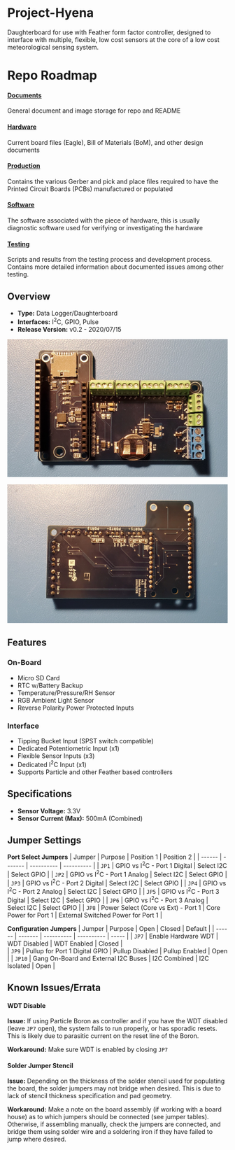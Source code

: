 # Project-Hyena
Daughterboard for use with Feather form factor controller, designed to interface with multiple, flexible, low cost sensors at the core of a low cost meteorological sensing system. 

# Repo Roadmap
#### [Documents](Documents/) 

General document and image storage for repo and README

#### [Hardware](Hardware/)

Current board files (Eagle), Bill of Materials (BoM), and other design documents

#### [Production](Production/)

Contains the various Gerber and pick and place files required to have the Printed Circuit Boards (PCBs) manufactured or populated 

#### [Software](Software/)

The software associated with the piece of hardware, this is usually diagnostic software used for verifying or investigating the hardware

#### [Testing](Testing/)

Scripts and results from the testing process and development process. Contains more detailed information about documented issues among other testing. 



## Overview
* **Type:** Data Logger/Daughterboard 
* **Interfaces:** I<sup>2</sup>C, GPIO, Pulse
* **Release Version:** v0.2 - 2020/07/15

![Hyena v0.2 - Top](Documents/Images/Hyena_0v2_Top_Cropped.jpg)

![Hyena v0.2 - Bottom](Documents/Images/Hyena_0v2_Bottom_Cropped.jpg)

## Features
### On-Board
* Micro SD Card 
* RTC w/Battery Backup
* Temperature/Pressure/RH Sensor
* RGB Ambient Light Sensor
* Reverse Polarity Power Protected Inputs 

### Interface
* Tipping Bucket Input (SPST switch compatible)
* Dedicated Potentiometric Input (x1) 
* Flexible Sensor Inputs (x3)
* Dedicated I<sup>2</sup>C Input (x1) 
* Supports Particle and other Feather based controllers 


## Specifications
* **Sensor Voltage:** 3.3V
* **Sensor Current (Max):** 500mA (Combined)

## Jumper Settings 


**Port Select Jumpers**
| Jumper | Purpose | Position 1 | Position 2 | 
| ------ | ------- | ---------- | ---------- |
| `JP1`	| GPIO vs I<sup>2</sup>C - Port 1 Digital | Select I2C | Select GPIO | 
| `JP2` | GPIO vs I<sup>2</sup>C - Port 1 Analog | Select I2C | Select GPIO | 
| `JP3` | GPIO vs I<sup>2</sup>C - Port 2 Digital | Select I2C | Select GPIO | 
| `JP4` | GPIO vs I<sup>2</sup>C - Port 2 Analog | Select I2C | Select GPIO | 
| `JP5` | GPIO vs I<sup>2</sup>C - Port 3 Digital | Select I2C | Select GPIO | 
| `JP6` | GPIO vs I<sup>2</sup>C - Port 3 Analog | Select I2C | Select GPIO | 
| `JP8` | Power Select (Core vs Ext) - Port 1 | Core Power for Port 1 | External Switched Power for Port 1 |

**Configuration Jumpers**
| Jumper | Purpose | Open | Closed | Default | 
| ------ | ------- | ---------- | ---------- | ----- | 
| `JP7` | Enable Hardware WDT | WDT Disabled | WDT Enabled | Closed |  
| `JP9` | Pullup for Port 1 Digital GPIO | Pullup Disabled | Pullup Enabled | Open |
| `JP10` | Gang On-Board and External I2C Buses | I2C Combined | I2C Isolated | Open | 

## Known Issues/Errata

#### WDT Disable

**Issue:** If using Particle Boron as controller and if you have the WDT disabled (leave `JP7` open), the system fails to run properly, or has sporadic resets. This is likely due to parasitic current on the reset line of the Boron.

**Workaround:** Make sure WDT is enabled by closing `JP7`

#### Solder Jumper Stencil

**Issue:** Depending on the thickness of the solder stencil used for populating the board, the solder jumpers may not bridge when desired. This is due to lack of stencil thickness specification and pad geometry.

**Workaround:** Make a note on the board assembly (if working with a board house) as to which jumpers should be connected (see jumper tables). Otherwise, if assembling manually, check the jumpers are connected, and bridge them using solder wire and a soldering iron if they have failed to jump where desired. 